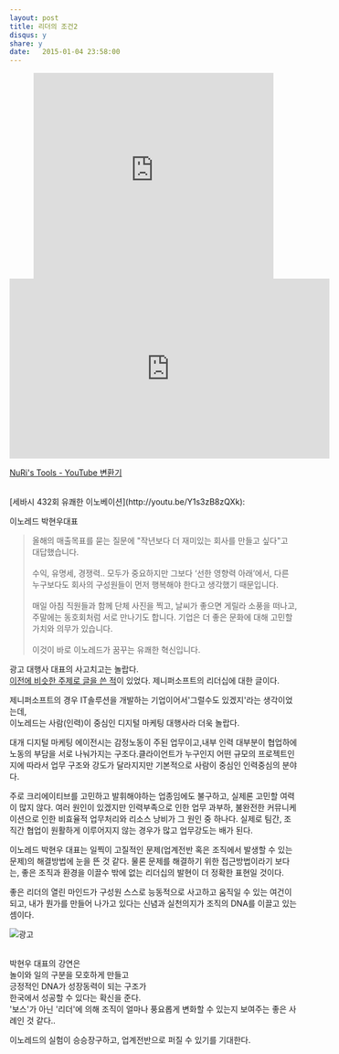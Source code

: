 ```yaml
---
layout: post
title: 리더의 조건2
disqus: y
share: y
date:   2015-01-04 23:58:00
---
```


<center>
<embed src="http://www.youtube.com/v/Y1s3zB8zQXk?version=3&amp;hl=ko_KR&amp;vq=hd720" type="application/x-shockwave-flash" width="420" height="360" ="always" allowfullscreen="true"></embed>
</center>

<div><object width="560" height="315"><param name="movie" value="https://www.youtube.com/v/Y1s3zB8zQXk?rel=0&controls=0&version=3"></param><param name="allowFullScreen" value="true"></param><param name="allowscriptaccess" value="always"></param><embed src="https://www.youtube.com/v/Y1s3zB8zQXk?rel=0&controls=0&version=3" type="application/x-shockwave-flash" width="560" height="315" allowscriptaccess="always" allowfullscreen="true"></embed></object></div><p><a href="http://nuridol.net/ut_convert.html">NuRi's Tools - YouTube 변환기</a></p>

</br>
[세바시 432회 유쾌한 이노베이션](http://youtu.be/Y1s3zB8zQXk):

이노레드 박현우대표


>올해의 매출목표를 묻는 질문에 "작년보다 더 재미있는 회사를 만들고 싶다"고 대답했습니다. </br></br>
수익, 유명세, 경쟁력.. 모두가 중요하지만 그보다 ‘선한 영향력 아래’에서, 다른 누구보다도 회사의 구성원들이 먼저 행복해야 한다고 생각했기 때문입니다. 
</br></br>
>매일 아침 직원들과 함께 단체 사진을 찍고, 날씨가 좋으면 게릴라 소풍을 떠나고, 주말에는 동호회처럼 서로 만나기도 합니다. 기업은 더 좋은 문화에 대해 고민할 가치와 의무가 있습니다. 
</br></br>
>이것이 바로 이노레드가 꿈꾸는 유쾌한 혁신입니다. 




광고 대행사 대표의 사고치고는 놀랍다. </br>
[이전에 비슷한 주제로 글을 쓴 적](http://beatshon.github.io/2013/02/03/leader/)이 있었다. 제니퍼소프트의 리더십에 대한 글이다.</br>

제니퍼소프트의 경우 IT솔루션을 개발하는 기업이어서'그럴수도 있겠지'라는 생각이었는데, </br>
이노레드는 사람(인력)이 중심인 디지털 마케팅 대행사라 더욱 놀랍다. </br>

대개 디지털 마케팅 에이전시는 감정노동이 주된 업무이고,내부 인력 대부분이 협업하에 노동의 부담을 서로 나눠가지는 구조다.클라이언트가 누구인지 어떤 규모의 프로젝트인지에 따라서 업무 구조와 강도가 달라지지만 기본적으로 사람이 중심인 인력중심의 분야다.</br>

 
주로 크리에이티브를 고민하고 발휘해야하는 업종임에도 불구하고, 
실제론 고민할 여력이 많지 않다. 여러 원인이 있겠지만 인력부족으로 인한 업무 과부하, 불완전한 커뮤니케이션으로 인한 비효율적 업무처리와 리소스 낭비가 
그 원인 중 하나다. 실제로 팀간, 조직간 협업이 원활하게 이루어지지 않는 경우가 많고 업무강도는 배가 된다. 

이노레드 박현우 대표는 일찍이 고질적인 문제(업계전반 혹은 조직에서 발생할 수 있는 문제)의 해결방법에 눈을 뜬 것 같다. 물론 문제를 해결하기 위한 접근방법이라기 보다는, 좋은 조직과 환경을 이끌수 밖에 없는 리더십의 발현이 더 정확한 표현일 것이다. 

좋은 리더의 열린 마인드가
구성원 스스로 능동적으로 사고하고 움직일 수 있는 여건이 되고,
내가 뭔가를 만들어 나가고 있다는 신념과 실천의지가 조직의 DNA를 이끌고 있는 셈이다. 

![광고](http://beatshon.github.com/images/leader2.jpg)

</br>
박현우 대표의 강연은 </br>
놀이와 일의 구분을 모호하게 만들고 </br>
긍정적인 DNA가 성장동력이 되는 구조가 </br>
한국에서 성공할 수 있다는 확신을 준다. </br>
'보스'가 아닌 '리더'에 의해 조직이 얼마나 풍요롭게 변화할 수 있는지 보여주는
좋은 사례인 것 같다.. 

이노레드의 실험이 승승장구하고, 업계전반으로 퍼질 수 있기를 기대한다. 
   
